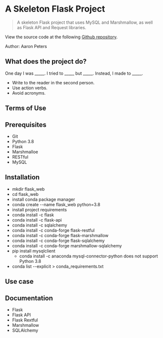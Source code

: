 # A Skeleton Flask Project

> A skeleton Flask project that uses MySQL and Marshmallow, as well as Flask API and Request libraries.

View the source code at the following [Github repository](https://github.com/transreductionist/flask_web).

Author: Aaron Peters

## What does the project do?

One day I was _____. I tried to _____ but _____. Instead, I made <PROJECT NAME> to _____.

- Write to the reader in the second person.
- Use action verbs.
- Avoid acronyms.

## Terms of Use

## Prerequisites

- Git
- Python 3.8
- Flask
- Marshmalloe
- RESTful
- MySQL

## Installation

- mkdir flask_web
- cd flask_web
- install conda package manager
- conda create --name flask_web python=3.8
- install project requirements
- conda install -c flask
- conda install -c flask-api
- conda install -c sqlalchemy
- conda install -c conda-forge flask-restful
- conda install -c conda-forge flask-marshmallow
- conda install -c conda-forge flask-sqlalchemy
- conda install -c conda-forge marshmallow-sqlalchemy
- pip install mysqlclient
  - conda install -c anaconda mysql-connector-python does not support Python 3.8
- conda list --explicit > conda_requirements.txt

## Use case


## Documentation

- Flask
- Flask API
- Flask Rextful
- Marshmallow
- SQLAlchemy
